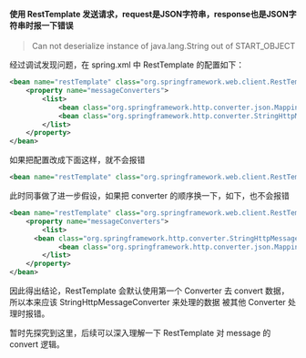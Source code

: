 #### 使用 RestTemplate 发送请求，request是JSON字符串，response也是JSON字符串时报一下错误
> Can not deserialize instance of java.lang.String out of START_OBJECT

经过调试发现问题，在 spring.xml 中 RestTemplate 的配置如下：
```xml
<bean name="restTemplate" class="org.springframework.web.client.RestTemplate">
	<property name="messageConverters">
		<list>
			<bean class="org.springframework.http.converter.json.MappingJackson2HttpMessageConverter" />
			<bean class="org.springframework.http.converter.StringHttpMessageConverter" />
		</list>
	</property>
</bean>
```
如果把配置改成下面这样，就不会报错
```xml
<bean name="restTemplate" class="org.springframework.web.client.RestTemplate">
```
此时同事做了进一步假设，如果把 converter 的顺序换一下，如下，也不会报错
```xml
<bean name="restTemplate" class="org.springframework.web.client.RestTemplate">
	<property name="messageConverters">
		<list>
      <bean class="org.springframework.http.converter.StringHttpMessageConverter" />
			<bean class="org.springframework.http.converter.json.MappingJackson2HttpMessageConverter" />
		</list>
	</property>
</bean>
```
因此得出结论，RestTemplate 会默认使用第一个 Converter 去 convert 数据，所以本来应该 StringHttpMessageConverter 来处理的数据
被其他 Converter 处理时报错。

暂时先探究到这里，后续可以深入理解一下 RestTemplate 对 message 的 convert 逻辑。
